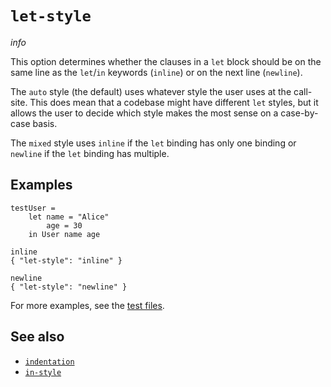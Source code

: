 # `let-style`

$info$

This option determines whether the clauses in a `let` block should be on the same line as the `let`/`in` keywords (`inline`) or on the next line (`newline`).

The `auto` style (the default) uses whatever style the user uses at the call-site. This does mean that a codebase might have different `let` styles, but it allows the user to decide which style makes the most sense on a case-by-case basis.

The `mixed` style uses `inline` if the `let` binding has only one binding or `newline` if the `let` binding has multiple.

## Examples

```fourmolu-example-input
testUser =
    let name = "Alice"
        age = 30
    in User name age
```
```fourmolu-example-tab
inline
{ "let-style": "inline" }
```
```fourmolu-example-tab
newline
{ "let-style": "newline" }
```

For more examples, see the [test files](https://github.com/fourmolu/fourmolu/tree/main/data/fourmolu/let-style).

## See also

* [`indentation`](/config/indentation)
* [`in-style`](/config/in-style)
